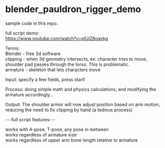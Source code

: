 # blender_pauldron_rigger_demo
sample code in this repo.

full script demo:</br>
https://www.youtube.com/watch?v=pIUIZ8oavkg

Terms:</br>
Blender - free 3d software</br>
clipping - when 3d geometry intersects, ex: character tries to move, shoulder pad passes through the torso. This is problematic.</br>
armature - skeleton that lets characters move</br>

Input:
specify a few fields, press start!</br>

Process:
doing simple math and physics calculations, and modifying the armature accordingly...</br>

Output:
The shoulder armor will now adjust position based on arm motion,</br>
reducing the need to fix clipping by hand (a tedious process)</br>

---full script features---

works with A-pose, T-pose, any pose in-between</br>
works regardless of armature size</br>
works regardless of upper arm bone length relative to armature</br>
